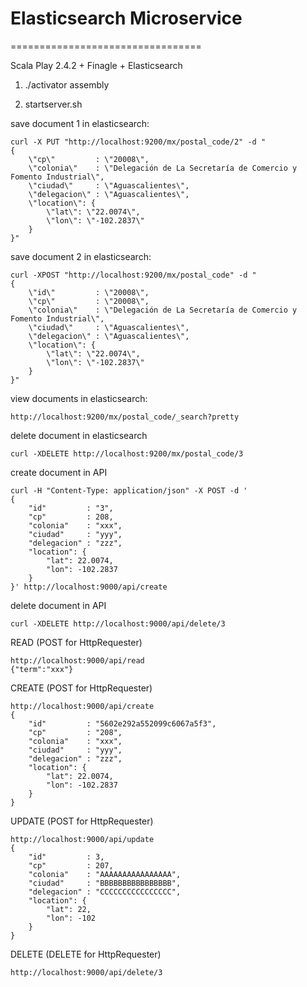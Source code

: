 # Elasticsearch Microservice
=================================

Scala Play 2.4.2 + Finagle +  Elasticsearch 


1) ./activator assembly


2) startserver.sh

save document 1 in elasticsearch:

```
curl -X PUT "http://localhost:9200/mx/postal_code/2" -d "
{
    \"cp\"         : \"20008\",
    \"colonia\"    : \"Delegación de La Secretaría de Comercio y Fomento Industrial\",
    \"ciudad\"     : \"Aguascalientes\",
    \"delegacion\" : \"Aguascalientes\",
    \"location\": {
        \"lat\": \"22.0074\",
        \"lon\": \"-102.2837\"
    }
}"
```

save document 2 in elasticsearch:

```
curl -XPOST "http://localhost:9200/mx/postal_code" -d "
{
	\"id\"         : \"20008\",
    \"cp\"         : \"20008\",
    \"colonia\"    : \"Delegación de La Secretaría de Comercio y Fomento Industrial\",
    \"ciudad\"     : \"Aguascalientes\",
    \"delegacion\" : \"Aguascalientes\",
    \"location\": {
        \"lat\": \"22.0074\",
        \"lon\": \"-102.2837\"
    }
}"
```

view documents in elasticsearch:

```
http://localhost:9200/mx/postal_code/_search?pretty
```

delete document in elasticsearch

```
curl -XDELETE http://localhost:9200/mx/postal_code/3
```

create document in API

```
curl -H "Content-Type: application/json" -X POST -d '
{
    "id"         : "3",
    "cp"         : 208,
    "colonia"    : "xxx",
    "ciudad"     : "yyy",
    "delegacion" : "zzz",
    "location": {
        "lat": 22.0074,
        "lon": -102.2837
    }
}' http://localhost:9000/api/create
```

delete document in API

```
curl -XDELETE http://localhost:9000/api/delete/3
```



READ
(POST for HttpRequester)
```
http://localhost:9000/api/read
{"term":"xxx"}
```

CREATE
(POST for HttpRequester)
```
http://localhost:9000/api/create
{
    "id"         : "5602e292a552099c6067a5f3",
    "cp"         : "208",
    "colonia"    : "xxx",
    "ciudad"     : "yyy",
    "delegacion" : "zzz",
    "location": {
        "lat": 22.0074,
        "lon": -102.2837
    }
}
```


UPDATE
(POST for HttpRequester)
```
http://localhost:9000/api/update
{
    "id"         : 3,
    "cp"         : 207,
    "colonia"    : "AAAAAAAAAAAAAAAA",
    "ciudad"     : "BBBBBBBBBBBBBBBB",
    "delegacion" : "CCCCCCCCCCCCCCCC",
    "location": {
        "lat": 22,
        "lon": -102
    }
}
```

DELETE
(DELETE for HttpRequester)
```
http://localhost:9000/api/delete/3
```